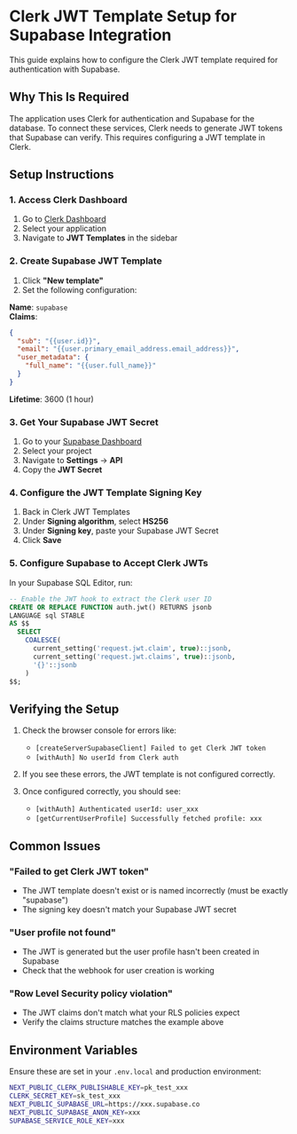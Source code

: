 # Clerk JWT Template Setup for Supabase Integration

This guide explains how to configure the Clerk JWT template required for authentication with Supabase.

## Why This Is Required

The application uses Clerk for authentication and Supabase for the database. To connect these services, Clerk needs to generate JWT tokens that Supabase can verify. This requires configuring a JWT template in Clerk.

## Setup Instructions

### 1. Access Clerk Dashboard

1. Go to [Clerk Dashboard](https://dashboard.clerk.com/)
2. Select your application
3. Navigate to **JWT Templates** in the sidebar

### 2. Create Supabase JWT Template

1. Click **"New template"**
2. Set the following configuration:

**Name**: `supabase`  
**Claims**:
```json
{
  "sub": "{{user.id}}",
  "email": "{{user.primary_email_address.email_address}}",
  "user_metadata": {
    "full_name": "{{user.full_name}}"
  }
}
```

**Lifetime**: 3600 (1 hour)

### 3. Get Your Supabase JWT Secret

1. Go to your [Supabase Dashboard](https://app.supabase.com/)
2. Select your project
3. Navigate to **Settings** → **API**
4. Copy the **JWT Secret**

### 4. Configure the JWT Template Signing Key

1. Back in Clerk JWT Templates
2. Under **Signing algorithm**, select **HS256**
3. Under **Signing key**, paste your Supabase JWT Secret
4. Click **Save**

### 5. Configure Supabase to Accept Clerk JWTs

In your Supabase SQL Editor, run:

```sql
-- Enable the JWT hook to extract the Clerk user ID
CREATE OR REPLACE FUNCTION auth.jwt() RETURNS jsonb
LANGUAGE sql STABLE
AS $$
  SELECT 
    COALESCE(
      current_setting('request.jwt.claim', true)::jsonb,
      current_setting('request.jwt.claims', true)::jsonb,
      '{}'::jsonb
    )
$$;
```

## Verifying the Setup

1. Check the browser console for errors like:
   - `[createServerSupabaseClient] Failed to get Clerk JWT token`
   - `[withAuth] No userId from Clerk auth`

2. If you see these errors, the JWT template is not configured correctly.

3. Once configured correctly, you should see:
   - `[withAuth] Authenticated userId: user_xxx`
   - `[getCurrentUserProfile] Successfully fetched profile: xxx`

## Common Issues

### "Failed to get Clerk JWT token"
- The JWT template doesn't exist or is named incorrectly (must be exactly "supabase")
- The signing key doesn't match your Supabase JWT secret

### "User profile not found"
- The JWT is generated but the user profile hasn't been created in Supabase
- Check that the webhook for user creation is working

### "Row Level Security policy violation"
- The JWT claims don't match what your RLS policies expect
- Verify the claims structure matches the example above

## Environment Variables

Ensure these are set in your `.env.local` and production environment:

```bash
NEXT_PUBLIC_CLERK_PUBLISHABLE_KEY=pk_test_xxx
CLERK_SECRET_KEY=sk_test_xxx
NEXT_PUBLIC_SUPABASE_URL=https://xxx.supabase.co
NEXT_PUBLIC_SUPABASE_ANON_KEY=xxx
SUPABASE_SERVICE_ROLE_KEY=xxx
```